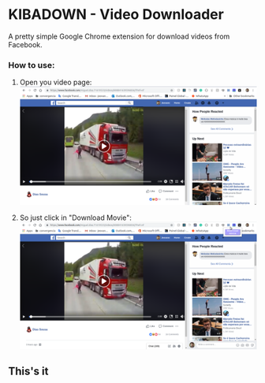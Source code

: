 # KIBADOWN - Video Downloader

A pretty simple Google Chrome extension for download videos from Facebook.

### How to use:

1. Open you video page:
  ![alt first step](./markdown/image/step1.png)

2. So just click in "Download Movie":
  ![alt second step](./markdown/image/step2.png)


## This's it